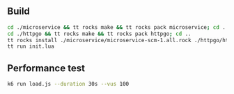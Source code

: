 ## Build
```bash
cd ./microservice && tt rocks make && tt rocks pack microservice; cd ..
cd ./httpgo && tt rocks make && tt rocks pack httpgo; cd ..
tt rocks install ./microservice/microservice-scm-1.all.rock ./httpgo/httpgo-scm-1.linux-x86_64.rock
tt run init.lua
```

## Performance test
```bash
k6 run load.js --duration 30s --vus 100
```
